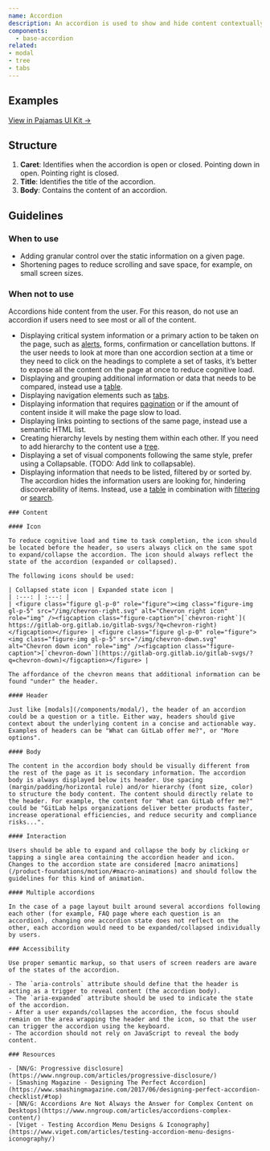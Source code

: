 ```yaml
---
name: Accordion
description: An accordion is used to show and hide content contextually. 
components:
  - base-accordion
related:
- modal
- tree
- tabs
---
```


## Examples

<story-viewer component="base-accordion" title="Default accordion"></story-viewer>

[View in Pajamas UI Kit →](https://www.figma.com/file/qEddyqCrI7kPSBjGmwkZzQ/Pajamas-UI-Kit?node-id=425%3A0)

## Structure

<figure-img alt="Numbered diagram of an accordion structure" label="Accordion structure" src="/img/accordion-structure.svg"></figure-img>

1. **Caret**: Identifies when the accordion is open or closed. Pointing down in open. Pointing right is closed. 
1. **Title**: Identifies the title of the accordion.
1. **Body**: Contains the content of an accordion. 

## Guidelines

### When to use

- Adding granular control over the static information on a given page.
- Shortening pages to reduce scrolling and save space, for example, on small screen sizes.

### When not to use

Accordions hide content from the user. For this reason, do not use an accordion if users need to see most or all of the content.

- Displaying critical system information or a primary action to be taken on the page, such as [alerts](/components/alert), forms, confirmation or cancellation buttons. If the user needs to look at more than one accordion section at a time or they need to click on the headings to complete a set of tasks, it’s better to expose all the content on the page at once to reduce cognitive load.
- Displaying and grouping additional information or data that needs to be compared, instead use a [table](/components/table). 
- Displaying navigation elements such as [tabs](/components/tabs).
- Displaying information that requires [pagination](/components/pagination) or if the amount of content inside it will make the page slow to load.
- Displaying links pointing to sections of the same page, instead use a semantic HTML list.
- Creating hierarchy levels by nesting them within each other. If you need to add hierarchy to the content use a [tree](/components/tree).
- Displaying a set of visual components following the same style, prefer using a Collapsable. (TODO: Add link to collapsable).
- Displaying information that needs to be listed, filtered by or sorted by. The accordion hides the information users are looking for, hindering discoverability of items. Instead, use a [table](/components/table) in combination with [filtering](/patterns/filtering) or [search](/components/search).
```
### Content

#### Icon

To reduce cognitive load and time to task completion, the icon should be located before the header, so users always click on the same spot to expand/collapse the accordion. The icon should always reflect the state of the accordion (expanded or collapsed).

The following icons should be used:

| Collapsed state icon | Expanded state icon |
| :---: | :---: |
| <figure class="figure gl-p-0" role="figure"><img class="figure-img gl-p-5" src="/img/chevron-right.svg" alt="Chevron right icon" role="img" /><figcaption class="figure-caption">[`chevron-right`]( https://gitlab-org.gitlab.io/gitlab-svgs/?q=chevron-right)</figcaption></figure> | <figure class="figure gl-p-0" role="figure"><img class="figure-img gl-p-5" src="/img/chevron-down.svg" alt="Chevron down icon" role="img" /><figcaption class="figure-caption">[`chevron-down`](https://gitlab-org.gitlab.io/gitlab-svgs/?q=chevron-down)</figcaption></figure> |

The affordance of the chevron means that additional information can be found "under" the header.

#### Header

Just like [modals](/components/modal/), the header of an accordion could be a question or a title. Either way, headers should give context about the underlying content in a concise and actionable way. Examples of headers can be "What can GitLab offer me?", or "More options".

#### Body

The content in the accordion body should be visually different from the rest of the page as it is secondary information. The accordion body is always displayed below its header. Use spacing (margin/padding/horizontal rule) and/or hierarchy (font size, color) to structure the body content. The content should directly relate to the header. For example, the content for "What can GitLab offer me?" could be "GitLab helps organizations deliver better products faster, increase operational efficiencies, and reduce security and compliance risks...".

#### Interaction

Users should be able to expand and collapse the body by clicking or tapping a single area containing the accordion header and icon. Changes to the accordion state are considered [macro animations](/product-foundations/motion/#macro-animations) and should follow the guidelines for this kind of animation.

#### Multiple accordions

In the case of a page layout built around several accordions following each other (for example, FAQ page where each question is an accordion), changing one accordion state does not reflect on the other, each accordion would need to be expanded/collapsed individually by users.

### Accessibility

Use proper semantic markup, so that users of screen readers are aware of the states of the accordion.

- The `aria-controls` attribute should define that the header is acting as a trigger to reveal content (the accordion body).
- The `aria-expanded` attribute should be used to indicate the state of the accordion.
- After a user expands/collapses the accordion, the focus should remain on the area wrapping the header and the icon, so that the user can trigger the accordion using the keyboard.
- The accordion should not rely on JavaScript to reveal the body content.

### Resources

- [NN/G: Progressive disclosure](https://www.nngroup.com/articles/progressive-disclosure/)
- [Smashing Magazine - Designing The Perfect Accordion](https://www.smashingmagazine.com/2017/06/designing-perfect-accordion-checklist/#top)
- [NN/G: Accordions Are Not Always the Answer for Complex Content on Desktops](https://www.nngroup.com/articles/accordions-complex-content/)
- [Viget - Testing Accordion Menu Designs & Iconography](https://www.viget.com/articles/testing-accordion-menu-designs-iconography/)
